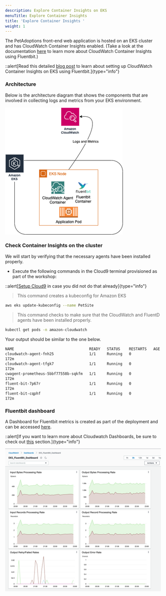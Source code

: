 ```yaml
---
description: Explore Container Insights on EKS
menuTitle: Explore Container Insights
title: 'Explore Container Insights '
weight: 1
---
```


The PetAdoptions front-end web application is hosted on an EKS cluster and has CloudWatch Container Insights enabled. (Take a look at the documentation [here](https://docs.aws.amazon.com/AmazonCloudWatch/latest/monitoring/Container-Insights-setup-EKS-quickstart.html#Container-Insights-setup-EKS-quickstart-FluentBit) to learn more about CloudWatch Container Insights using Fluentbit.)

::alert[Read this detailed [blog post](https://aws.amazon.com/blogs/containers/fluent-bit-integration-in-cloudwatch-container-insights-for-eks/) to learn about setting up CloudWatch Container Insights on EKS using Fluentbit.]{type="info"}

### Architecture

Below is the architecture diagram that shows the components that are involved in collecting logs and metrics from your EKS environment.

![Architecture](/static/images/containerinsights/cwci-eks-arch-jan31.png)

### Check Container Insights on the cluster
We will start by verifying that the necessary agents have been installed properly.

* Execute the following commands in the Cloud9 terminal provisioned as part of the workshop: 

::alert[[Setup Cloud9](/installation/using_ee/_setup_cloud9) in case you did not do that already]{type="info"}

> This command creates a kubeconfig for Amazon EKS

```bash
aws eks update-kubeconfig --name PetSite
```

> This command checks to make sure that the CloudWatch and FluentD agents have been installed properly.

```bash
kubectl get pods -n amazon-cloudwatch
```

Your output should be similar to the one below.

```
NAME                                  READY   STATUS    RESTARTS   AGE
cloudwatch-agent-fnh25                1/1     Running   0          172m
cloudwatch-agent-tfgk7                1/1     Running   0          172m
cwagent-prometheus-5bbf77558b-sqkfm   1/1     Running   0          172m
fluent-bit-7p67r                      1/1     Running   0          172m
fluent-bit-cqphf                      1/1     Running   0          172m
```

### Fluentbit dashboard

A Dashboard for Fluentbit metrics is created as part of the deployment and can be accessed [here](https://console.aws.amazon.com/cloudwatch/home?#dashboards\:name=EKS_FluentBit_Dashboard). 

::alert[If you want to learn more about Cloudwatch Dashboards, be sure to check out [this](/dashboards) section.]{type="info"}


![Fluentbit_dashboard](/static/images/containerinsights/fluentbitdashboard.png)